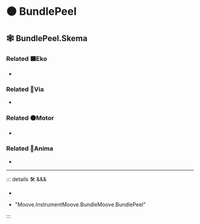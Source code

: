 # 🟠 <motor>BundlePeel</motor>

## 🕸 BundlePeel.Skema

### Related 🟩<ekos>Eko</ekos>

-

### Related 🔻<via>Via</via>

-

### Related 🟠<motor>Motor</motor>

-

### Related 💜<anima>Anima</anima>

-

---

<!-- =================================================== -->
<!-- =================================================== -->
<!-- =================================================== -->
<!-- =================================================== -->
<!-- =================================================== -->
::: details 🛠 <dev>&&&</dev>

-

- "Moove.InstrumentMoove.BundleMoove.BundlePeel"

:::
